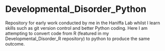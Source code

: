 # Developmental_Disorder_Python
Repository for early work conducted by me in the Haniffa Lab whilst I learn skills such as git version control and better Python coding. Here I am attempting to convert code from R (featured in my Developmental_Disorder_R repository) to python to produce the same outcome.
